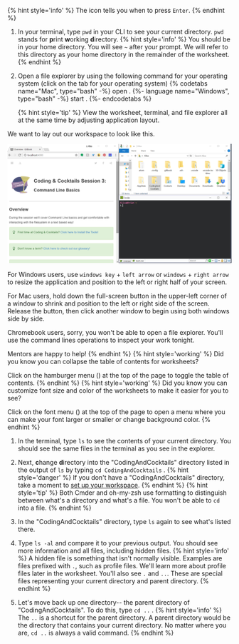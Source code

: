 {% hint style='info' %}
The <i class="fa fa-share fa-rotate-180"></i> icon tells you when to press `Enter`.
{% endhint %}

1. In your terminal, type `pwd` <i class="fa fa-share fa-rotate-180"></i> in your CLI to see your current directory. `pwd` stands for **p**rint **w**orking **d**irectory. 
   {% hint style='info' %}
You should be in your home directory. You will see `~` after your prompt. We will refer to this directory as your home directory in the remainder of the worksheet.
    {% endhint %}

1. Open a file explorer by using the following command for your operating system (click on the tab for your operating system)
    {% codetabs name="Mac", type="bash" -%} 
    open .
    {%- language name="Windows", type="bash" -%} 
    start .
    {%- endcodetabs %}

    {% hint style='tip' %}
View the worksheet, terminal, and file explorer all at the same time by adjusting application layout. 

We want to lay out our workspace to look like this.

![](images/desktop.png)

For Windows users, use `windows key` + `left arrow` or `windows` + `right arrow` to resize the application and position to the left or right half of your screen.

For Mac users, hold down the full-screen button in the upper-left corner of a window to shrink and position to the left or right side of the screen. Release the button, then click another window to begin using both windows side by side.

Chromebook users, sorry, you won't be able to open a file explorer. You'll use the command lines operations to inspect your work tonight.

Mentors are happy to help!
   {% endhint %}
   {% hint style='working' %}
Did you know you can collapse the table of contents for worksheets?

Click on the hamburger menu (<i class="fa fa-bars" aria-hidden="true"></i>) at the top of the page to toggle the table of contents.
   {% endhint %}
      {% hint style='working' %}
Did you know you can customize font size and color of the worksheets to make it easier for you to see?

Click on the font menu (<i class="fa fa-font" aria-hidden="true"></i>) at the top of the page to open a menu where you can make your font larger or smaller or change background color.
   {% endhint %}

1. In the terminal, type `ls` <i class="fa fa-share fa-rotate-180"></i> to see the contents of your current directory. You should see the same files in the terminal as you see in the explorer.

1. Next, **c**hange **d**irectory into the "CodingAndCocktails" directory listed in the output of `ls` by typing `cd CodingAndCocktails` <i class="fa fa-share fa-rotate-180"></i>.
   {% hint style='danger' %}
If you don't have a "CodingAndCocktails" directory, take a moment to [set up your workspace](/setup).
   {% endhint %} 
   {% hint style='tip' %}
Both Cmder and oh-my-zsh use formatting to distinguish between what's a directory and what's a file. You won't be able to `cd` into a file.
   {% endhint %}

1. In the "CodingAndCocktails" directory, type `ls` <i class="fa fa-share fa-rotate-180"></i> again to see what's listed there.

1. Type `ls -al` <i class="fa fa-share fa-rotate-180"></i> and compare it to your previous output.  You should see more information and all files, including hidden files.
  {% hint style='info' %}
A hidden file is something that isn't normally visible. Examples are files prefixed with `.`, such as profile files. We'll learn more about profile files later in the worksheet. You'll also see `.` and `..`. These are special files representing your current directory and parent directory.
   {% endhint %}

1. Let's move back up one directory-- the parent directory of "CodingAndCocktails". To do this, type `cd ..` <i class="fa fa-share fa-rotate-180"></i>.
    {% hint style='info' %}
The `..` is a shortcut for the parent directory. A parent directory would be the directory that contains your current directory. No matter where you are, `cd ..` is always a valid command.
    {% endhint %}
